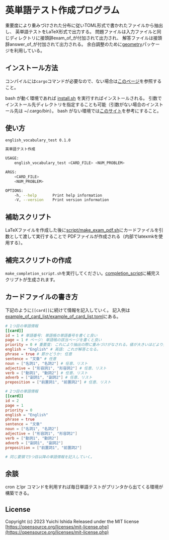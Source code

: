 # 英単語テスト作成プログラム

重要度により重みづけされた分布に従いTOML形式で書かれたファイルから抽出し、
英単語テストをLaTeX形式で出力する。
問題ファイルは入力ファイルと同じディレクトリに接頭辞exam\_of\_が付加されて出力され、
解答ファイルは接頭辞answer\_of\_が付加されて出力される。
余白調整のために[geometry](https://ctan.org/pkg/geometry)パッケージを利用している。

## インストール方法

コンパイルには`cargo`コマンドが必要なので、ない場合は[このページ](https://www.rust-lang.org/ja/tools/install)を参照すること。

bash が動く環境であれば [install.sh](install.sh) を実行すればインストールされる。
引数でインストール先ディレクトリを指定することも可能（引数がない場合のインストール先は ~/.cargo/bin）。
bash がない環境では[このサイト](https://doc.rust-lang.org/cargo/commands/cargo-install.html)を参考にすること。

## 使い方

```sh
english_vocabulary_test 0.1.0

英単語テスト作成

USAGE:
    english_vocabulary_test <CARD_FILE> <NUM_PROBLEM>

ARGS:
    <CARD_FILE>
    <NUM_PROBLEM>

OPTIONS:
    -h, --help       Print help information
    -V, --version    Print version information
```

## 補助スクリプト

LaTeXファイルを作成した後に[script/make\_exam\_pdf.sh](script/make_exam_pdf.sh)にカードファイルを引数として渡して実行することで
PDFファイルが作成される（内部でlatexmkを使用する）。

## 補完スクリプトの作成

`make_completion_script.sh`を実行してください。[completion\_script](completion_script)に補完スクリプトが生成されます。

## カードファイルの書き方

下記のように`[[card]]`に続けて情報を記入していく。
記入例は[example\_of\_card\_list/example\_of\_card\_list.toml](example_of_card_list/example_of_card_list.toml)にある。


```toml
# 1つ目の単語情報
[[card]]
id = 1 # 単語番号: 単語帳の単語番号を書くと良い
page = 1 # ページ: 単語帳の該当ページを書くと良い
priority = 0 # 重要度: これにより抽出の際に重みづけがなされる。値が大きいほどより抽出されやすくなる。
english = "English" # 英語: これが解答となる。
phrase = true # 節かどうか: 任意
sentence = "文章" # 任意
noun = ["名詞1", "名詞2"] # 任意、リスト
adjective = ["形容詞1", "形容詞2"] # 任意、リスト
verb = ["動詞1", "動詞2"] # 任意、リスト
adverb = ["副詞1", "副詞2"] # 任意、リスト
preposition = ["前置詞1", "前置詞2"] # 任意、リスト

# 2つ目の単語情報
[[card]]
id = 2
page = 1
priority = 0
english = "English"
phrase = true
sentence = "文章"
noun = ["名詞1", "名詞2"]
adjective = ["形容詞1", "形容詞2"]
verb = ["動詞1", "動詞2"]
adverb = ["副詞1", "副詞2"]
preposition = ["前置詞1", "前置詞2"]

# 同じ要領で3つ目以降の単語情報を記入していく。
```

## 余談

cron とlpr コマンドを利用すれば毎日単語テストがプリンタから出てくる環境が構築できる。

## License
Copyright (c) 2023 Yuichi Ishida
Released under the MIT license
[https://opensource.org/licenses/mit-license.php](https://opensource.org/licenses/mit-license.php)
